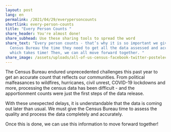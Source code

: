 ```yaml
---
layout: post
lang: en
permalink: /2021/04/29/everypersoncounts
shortlink: every-person-counts
title: "Every Person Counts "
share_header: You're almost done!
share_subhead: Use these sharing tools to spread the word
share_text: "Every person counts - that’s why it is so important we give the
  Census Bureau the time they need to get all the data assessed and accurate -
  which takes time! Then, we can all move forward together. "
share_image: /assets/uploads/all-of-us-census-facebook-twitter-postelection-arrow.png
---
```

The Census Bureau endured unprecedented challenges this past year to get an accurate count that reflects our communities. From political malfeasances to wildfires, hurricanes, civil unrest, COVID-19 lockdowns and more, processing the census data has been difficult - and the apportionment counts were just the first steps of the data release.  

With these unexpected delays, it is understandable that the data is coming out later than usual. We must give the Census Bureau time to assess the quality and process the data completely and accurately. 

Once this is done, we can use this information to move forward together!